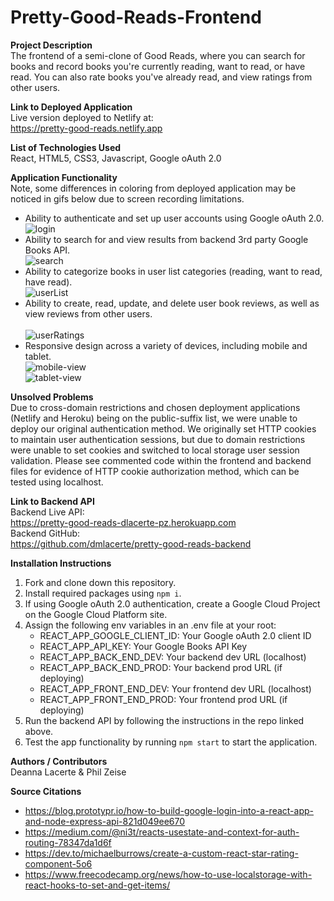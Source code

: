 # Pretty-Good-Reads-Frontend

**Project Description**<br />
The frontend of a semi-clone of Good Reads, where you can search for books and record books you're currently reading, want to read, or have read. You can also rate books you've already read, and view ratings from other users. 

**Link to Deployed Application**<br />
Live version deployed to Netlify at:<br /> https://pretty-good-reads.netlify.app

**List of Technologies Used**<br />
React, HTML5, CSS3, Javascript, Google oAuth 2.0

**Application Functionality**<br />
Note, some differences in coloring from deployed application may be noticed in gifs below due to screen recording limitations. 
- Ability to authenticate and set up user accounts using Google oAuth 2.0. <br />
![login](https://user-images.githubusercontent.com/97196460/171936206-6c4ec611-0508-4485-9564-7f871fa411af.gif) <br />
- Ability to search for and view results from backend 3rd party Google Books API. <br />
![search](https://user-images.githubusercontent.com/97196460/171936589-40506ec7-8d9c-42d8-b312-2158da5beb6c.gif) <br />
- Ability to categorize books in user list categories (reading, want to read, have read). <br />
![userList](https://user-images.githubusercontent.com/97196460/171936859-51d14c84-4081-43c8-91b0-9ee92834d752.gif) <br />
- Ability to create, read, update, and delete user book reviews, as well as view reviews from other users. <br />  
![userRatings](https://user-images.githubusercontent.com/97196460/171937135-9bb9a374-1e0e-47d7-a536-1a2ab1f88188.gif) <br />
- Responsive design across a variety of devices, including mobile and tablet. <br />
![mobile-view](https://user-images.githubusercontent.com/97196460/171935031-f4714a4a-3ded-4b08-a97c-a662cfbbe7f0.gif) <br />
![tablet-view](https://user-images.githubusercontent.com/97196460/171935770-5b9b2c01-0aac-44d2-bd72-0438b985252f.gif) <br />

**Unsolved Problems**<br />
Due to cross-domain restrictions and chosen deployment applications (Netlify and Heroku) being on the public-suffix list, we were unable to deploy our original authentication method. We originally set HTTP cookies to maintain user authentication sessions, but due to domain restrictions were unable to set cookies and switched to local storage user session validation. Please see commented code within the frontend and backend files for evidence of HTTP cookie authorization method, which can be tested using localhost.

**Link to Backend API**<br />
Backend Live API:<br /> https://pretty-good-reads-dlacerte-pz.herokuapp.com<br />
Backend GitHub:<br /> https://github.com/dmlacerte/pretty-good-reads-backend

**Installation Instructions**<br />
1. Fork and clone down this repository.
2. Install required packages using `npm i`.
3. If using Google oAuth 2.0 authentication, create a Google Cloud Project on the Google Cloud Platform site. 
4. Assign the following env variables in an .env file at your root:
    - REACT_APP_GOOGLE_CLIENT_ID: Your Google oAuth 2.0 client ID 
    - REACT_APP_API_KEY: Your Google Books API Key
    - REACT_APP_BACK_END_DEV: Your backend dev URL (localhost)
    - REACT_APP_BACK_END_PROD: Your backend prod URL (if deploying)
    - REACT_APP_FRONT_END_DEV: Your frontend dev URL (localhost)
    - REACT_APP_FRONT_END_PROD: Your frontend prod URL (if deploying)
5. Run the backend API by following the instructions in the repo linked above. 
6. Test the app functionality by running `npm start` to start the application. 

**Authors / Contributors**<br />
Deanna Lacerte & Phil Zeise

**Source Citations**<br />
- https://blog.prototypr.io/how-to-build-google-login-into-a-react-app-and-node-express-api-821d049ee670
- https://medium.com/@ni3t/reacts-usestate-and-context-for-auth-routing-78347da1d6f
- https://dev.to/michaelburrows/create-a-custom-react-star-rating-component-5o6
- https://www.freecodecamp.org/news/how-to-use-localstorage-with-react-hooks-to-set-and-get-items/
